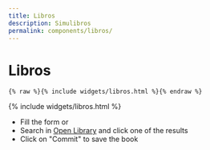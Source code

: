 ```yaml
---
title: Libros
description: Simulibros
permalink: components/libros/
---
```


# Libros

```liquid
{% raw %}{% include widgets/libros.html %}{% endraw %}
```

{% include widgets/libros.html %}

<!--column-->

- Fill the form or
- Search in [Open Library](https://openlibrary.org/) and click one of the results
- Click on "Commit" to save the book
